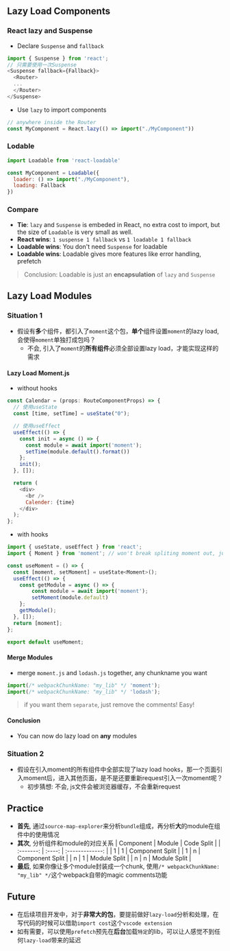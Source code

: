## Lazy Load Components
### React lazy and Suspense
- Declare `Suspense` and `fallback`
```javascript
import { Suspense } from 'react';
// 只需要使用一次Suspense
<Suspense fallback={Fallback}>
  <Router>
  ...
  </Router>
</Suspense>  
```
- Use `lazy` to import components
```javascript
// anywhere inside the Router
const MyComponent = React.lazy(() => import("./MyComponent"))
```
### Lodable
```javascript
import Loadable from 'react-loadable'

const MyComponent = Loadable({
  loader: () => import("./MyComponent"),
  loading: Fallback
})
```

### Compare
- **Tie**: `lazy` and `Suspense` is embeded in React, no extra cost to import, but the size of `Loadable` is very small as well.
- **React wins**: `1 suspense 1 fallback` vs `1 loadable 1 fallback`
- **Loadable wins**: You don't need `Suspense` for loadable
- **Loadable wins**: Loadable gives more features like error handling, prefetch
> Conclusion: Loadable is just an **encapsulation** of `lazy` and `Suspense`


## Lazy Load Modules

### Situation 1
- 假设有**多**个组件，都引入了`moment`这个包，**单个**组件设置`moment`的lazy load,会使得`moment`单独打成包吗？
  - 不会, 引入了`moment`的**所有组件**必须全部设置lazy load，才能实现这样的需求


#### Lazy Load Moment.js
- without hooks
```javascript
const Calendar = (props: RouteComponentProps) => {
  // 使用useState  
  const [time, setTime] = useState("0");

  // 使用useEffect
  useEffect(() => {
    const init = async () => {
      const module = await import('moment');
      setTime(module.default().format())
    };
    init();
  }, []);

  return (
    <div>
      <br />
      Calender: {time}
    </div>
  );
};
```
- with hooks
```javascript
import { useState, useEffect } from 'react';
import { Moment } from 'moment'; // won't break spliting moment out, just types

const useMoment = () => {
  const [moment, setMoment] = useState<Moment>();
  useEffect(() => {
    const getModule = async () => {
        const module = await import('moment');
        setMoment(module.default)
    };
    getModule();
  }, []);
  return [moment];
};

export default useMoment;
```
#### Merge Modules
- merge `moment.js` and `lodash.js` together, any chunkname you want
```javascript
import(/* webpackChunkName: "my_lib" */ 'moment');
import(/* webpackChunkName: "my_lib" */ 'lodash');
```
> if you want them `separate`, just remove the comments! Easy!

#### Conclusion
- You can now do lazy load on **any** modules

### Situation 2
- 假设在引入moment的所有组件中全部实现了lazy load hooks，那一个页面引入moment后，进入其他页面，是不是还要重新request引入一次moment呢？
  - 初步猜想: 不会, js文件会被浏览器缓存，不会重新request

## Practice
- **首先**, 通过`source-map-explorer`来分析`bundle`组成，再分析**大**的module在组件中的使用情况
- **其次**, 分析组件和module的对应关系
| Component | Module |   Code Split    |
| :-------: | :----: | :-------------: |
|     1     |   1    | Component Split |
|     1     |   n    | Component Split |
|     n     |   1    |  Module Split   |
|     n     |   n    |  Module Split   |
- **最后**, 如果你像让多个module封装成一个chunk, 使用`/* webpackChunkName: "my_lib" */`这个webpack自带的magic comments功能

## Future
- 在后续项目开发中，对于**非常大的包**，要提前做好`lazy-load`分析和处理，在写代码的时候可以借助`import cost`这个`vscode extension`
- 如有需要，可以使用`prefetch`预先在**后台**加载`特定`的lib，可以让人感觉不到任何`lazy-load`带来的延迟
